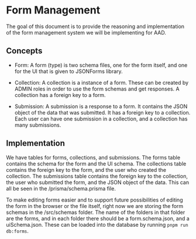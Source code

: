 # Form Management

The goal of this document is to provide the reasoning and implementation of the form management system we will be implementing for AAD.

## Concepts

- Form: A form (type) is two schema files, one for the form itself, and one for the UI that is given to JSONForms library.

- Collection: A collection is a instance of a form. These can be created by ADMIN roles in order to use the form schemas and get responses. A collection has a foreign key to a form.

- Submission: A submission is a response to a form. It contains the JSON object of the data that was submitted. It has a foreign key to a collection. Each user can have one submission in a collection, and a collection has many submissions.

## Implementation

We have tables for forms, collections, and submissions. The forms table contains the schema for the form and the UI schema. The collections table contains the foreign key to the form, and the user who created the collection. The submissions table contains the foreign key to the collection, the user who submitted the form, and the JSON object of the data. This can all be seen in the /prisma/schema.prisma file.

To make editing forms easier and to support future possibilities of editing the form in the browser or the file itself, right now we are storing the form schemas in the /src/schemas folder. The name of the folders in that folder are the forms, and in each folder there should be a form.schema.json, and a uiSchema.json. These can be loaded into the database by running `pnpm run db:forms`.
